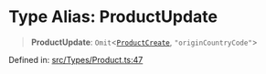 # Type Alias: ProductUpdate

> **ProductUpdate**: `Omit`\<[`ProductCreate`](ProductCreate.md), `"originCountryCode"`\>

Defined in: [src/Types/Product.ts:47](https://github.com/Fokusdotid/bail/blob/82f46c566476ac566bfd781dede14412fcdfb787/src/Types/Product.ts#L47)
